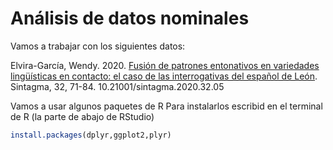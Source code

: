 # Análisis de datos nominales

Vamos a trabajar con los siguientes datos:

Elvira-García, Wendy. 2020. [Fusión de patrones entonativos en variedades lingüísticas en contacto: el caso de las interrogativas del español de León](http://www.sintagma.udl.cat/export/sites/Sintagma/documents/articles_32/Sintagma-32_5.pdf). Sintagma, 32, 71-84. 10.21001/sintagma.2020.32.05

Vamos a usar algunos paquetes de R
Para instalarlos escribid en el terminal de R (la parte de abajo de RStudio)
```R
install.packages(dplyr,ggplot2,plyr)
```
